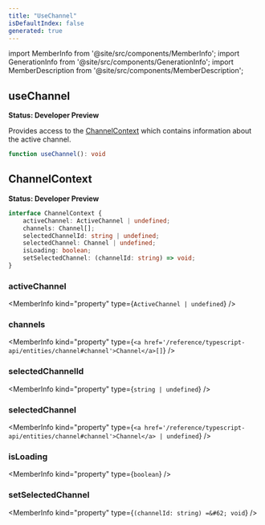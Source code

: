 ```yaml
---
title: "UseChannel"
isDefaultIndex: false
generated: true
---
```

<!-- This file was generated from the Vendure source. Do not modify. Instead, re-run the "docs:build" script -->
import MemberInfo from '@site/src/components/MemberInfo';
import GenerationInfo from '@site/src/components/GenerationInfo';
import MemberDescription from '@site/src/components/MemberDescription';


## useChannel

<GenerationInfo sourceFile="packages/dashboard/src/lib/hooks/use-channel.ts" sourceLine="19" packageName="@vendure/dashboard" since="3.3.0" />

**Status: Developer Preview**

Provides access to the <a href='/reference/dashboard/hooks/use-channel#channelcontext'>ChannelContext</a> which contains information
about the active channel.

```ts title="Signature"
function useChannel(): void
```


## ChannelContext

<GenerationInfo sourceFile="packages/dashboard/src/lib/providers/channel-provider.tsx" sourceLine="52" packageName="@vendure/dashboard" since="3.3.0" />

**Status: Developer Preview**

```ts title="Signature"
interface ChannelContext {
    activeChannel: ActiveChannel | undefined;
    channels: Channel[];
    selectedChannelId: string | undefined;
    selectedChannel: Channel | undefined;
    isLoading: boolean;
    setSelectedChannel: (channelId: string) => void;
}
```

<div className="members-wrapper">

### activeChannel

<MemberInfo kind="property" type={`ActiveChannel | undefined`}   />


### channels

<MemberInfo kind="property" type={`<a href='/reference/typescript-api/entities/channel#channel'>Channel</a>[]`}   />


### selectedChannelId

<MemberInfo kind="property" type={`string | undefined`}   />


### selectedChannel

<MemberInfo kind="property" type={`<a href='/reference/typescript-api/entities/channel#channel'>Channel</a> | undefined`}   />


### isLoading

<MemberInfo kind="property" type={`boolean`}   />


### setSelectedChannel

<MemberInfo kind="property" type={`(channelId: string) =&#62; void`}   />




</div>
